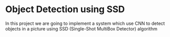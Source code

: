 <h1>Object Detection using SSD</h1>
<p>In this project we are going to implement a system which use CNN to detect objects in a picture using SSD (Single-Shot MultiBox Detector) algorithm</p>
